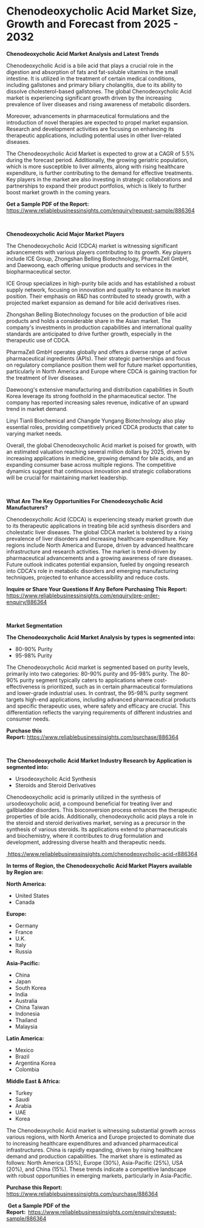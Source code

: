 <p><h1>Chenodeoxycholic Acid Market Size, Growth and Forecast from 2025 - 2032</h1></p><p><strong>Chenodeoxycholic Acid Market Analysis and Latest Trends</strong></p>
<p><p>Chenodeoxycholic Acid is a bile acid that plays a crucial role in the digestion and absorption of fats and fat-soluble vitamins in the small intestine. It is utilized in the treatment of certain medical conditions, including gallstones and primary biliary cholangitis, due to its ability to dissolve cholesterol-based gallstones. The global Chenodeoxycholic Acid market is experiencing significant growth driven by the increasing prevalence of liver diseases and rising awareness of metabolic disorders. </p><p>Moreover, advancements in pharmaceutical formulations and the introduction of novel therapies are expected to propel market expansion. Research and development activities are focusing on enhancing its therapeutic applications, including potential uses in other liver-related diseases. </p><p>The Chenodeoxycholic Acid Market is expected to grow at a CAGR of 5.5% during the forecast period. Additionally, the growing geriatric population, which is more susceptible to liver ailments, along with rising healthcare expenditure, is further contributing to the demand for effective treatments. Key players in the market are also investing in strategic collaborations and partnerships to expand their product portfolios, which is likely to further boost market growth in the coming years.</p></p>
<p><strong>Get a Sample PDF of the Report:&nbsp;</strong> <a href="https://www.reliablebusinessinsights.com/enquiry/request-sample/886364?utm_campaign=2843&utm_medium=2&utm_source=Github&utm_content=ia&utm_term=19042025&utm_id=chenodeoxycholic-acid">https://www.reliablebusinessinsights.com/enquiry/request-sample/886364</a></p>
<p>&nbsp;</p>
<p><strong>Chenodeoxycholic Acid Major Market Players</strong></p>
<p><p>The Chenodeoxycholic Acid (CDCA) market is witnessing significant advancements with various players contributing to its growth. Key players include ICE Group, Zhongshan Belling Biotechnology, PharmaZell GmbH, and Daewoong, each offering unique products and services in the biopharmaceutical sector.</p><p>ICE Group specializes in high-purity bile acids and has established a robust supply network, focusing on innovation and quality to enhance its market position. Their emphasis on R&D has contributed to steady growth, with a projected market expansion as demand for bile acid derivatives rises.</p><p>Zhongshan Belling Biotechnology focuses on the production of bile acid products and holds a considerable share in the Asian market. The company's investments in production capabilities and international quality standards are anticipated to drive further growth, especially in the therapeutic use of CDCA.</p><p>PharmaZell GmbH operates globally and offers a diverse range of active pharmaceutical ingredients (APIs). Their strategic partnerships and focus on regulatory compliance position them well for future market opportunities, particularly in North America and Europe where CDCA is gaining traction for the treatment of liver diseases.</p><p>Daewoong's extensive manufacturing and distribution capabilities in South Korea leverage its strong foothold in the pharmaceutical sector. The company has reported increasing sales revenue, indicative of an upward trend in market demand.</p><p>Linyi Tianli Biochemical and Changde Yungang Biotechnology also play essential roles, providing competitively priced CDCA products that cater to varying market needs.</p><p>Overall, the global Chenodeoxycholic Acid market is poised for growth, with an estimated valuation reaching several million dollars by 2025, driven by increasing applications in medicine, growing demand for bile acids, and an expanding consumer base across multiple regions. The competitive dynamics suggest that continuous innovation and strategic collaborations will be crucial for maintaining market leadership.</p></p>
<p>&nbsp;</p>
<p><strong>What Are The Key Opportunities For Chenodeoxycholic Acid Manufacturers?</strong></p>
<p><p>Chenodeoxycholic Acid (CDCA) is experiencing steady market growth due to its therapeutic applications in treating bile acid synthesis disorders and cholestatic liver diseases. The global CDCA market is bolstered by a rising prevalence of liver disorders and increasing healthcare expenditure. Key regions include North America and Europe, driven by advanced healthcare infrastructure and research activities. The market is trend-driven by pharmaceutical advancements and a growing awareness of rare diseases. Future outlook indicates potential expansion, fueled by ongoing research into CDCA's role in metabolic disorders and emerging manufacturing techniques, projected to enhance accessibility and reduce costs.</p></p>
<p><strong>Inquire or Share Your Questions If Any Before Purchasing This Report:</strong> <a href="https://www.reliablebusinessinsights.com/enquiry/pre-order-enquiry/886364?utm_campaign=2843&utm_medium=2&utm_source=Github&utm_content=ia&utm_term=19042025&utm_id=chenodeoxycholic-acid">https://www.reliablebusinessinsights.com/enquiry/pre-order-enquiry/886364</a></p>
<p>&nbsp;</p>
<p><strong>Market Segmentation</strong></p>
<p><strong>The Chenodeoxycholic Acid Market Analysis by types is segmented into:</strong></p>
<p><ul><li>80-90% Purity</li><li>95-98% Purity</li></ul></p>
<p><p>The Chenodeoxycholic Acid market is segmented based on purity levels, primarily into two categories: 80-90% purity and 95-98% purity. The 80-90% purity segment typically caters to applications where cost-effectiveness is prioritized, such as in certain pharmaceutical formulations and lower-grade industrial uses. In contrast, the 95-98% purity segment targets high-end applications, including advanced pharmaceutical products and specific therapeutic uses, where safety and efficacy are crucial. This differentiation reflects the varying requirements of different industries and consumer needs.</p></p>
<p><strong>Purchase this Report:&nbsp;</strong><a href="https://www.reliablebusinessinsights.com/purchase/886364?utm_campaign=2843&utm_medium=2&utm_source=Github&utm_content=ia&utm_term=19042025&utm_id=chenodeoxycholic-acid">https://www.reliablebusinessinsights.com/purchase/886364</a></p>
<p>&nbsp;</p>
<p><strong>The Chenodeoxycholic Acid Market Industry Research by Application is segmented into:</strong></p>
<p><ul><li>Ursodeoxycholic Acid Synthesis</li><li>Steroids and Steroid Derivatives</li></ul></p>
<p><p>Chenodeoxycholic acid is primarily utilized in the synthesis of ursodeoxycholic acid, a compound beneficial for treating liver and gallbladder disorders. This bioconversion process enhances the therapeutic properties of bile acids. Additionally, chenodeoxycholic acid plays a role in the steroid and steroid derivatives market, serving as a precursor in the synthesis of various steroids. Its applications extend to pharmaceuticals and biochemistry, where it contributes to drug formulation and development, addressing diverse health and therapeutic needs.</p></p>
<p><a href="https://www.reliablebusinessinsights.com/chenodeoxycholic-acid-r886364?utm_campaign=2843&utm_medium=2&utm_source=Github&utm_content=ia&utm_term=19042025&utm_id=chenodeoxycholic-acid">&nbsp;https://www.reliablebusinessinsights.com/chenodeoxycholic-acid-r886364</a></p>
<p><strong>In terms of Region, the Chenodeoxycholic Acid Market Players available by Region are:</strong></p>
<p>
    <p> <strong> North America: </strong>
        <ul>
            <li>United States</li>
            <li>Canada</li>
        </ul>
        </p> 
    <p> <strong> Europe: </strong>
        <ul>
            <li>Germany</li>
            <li>France</li>
            <li>U.K.</li>
            <li>Italy</li>
            <li>Russia</li>
        </ul>
        </p> 
    <p> <strong> Asia-Pacific: </strong>
        <ul>
            <li>China</li>
            <li>Japan</li>
            <li>South Korea</li>
            <li>India</li>
            <li>Australia</li>
            <li>China Taiwan</li>
            <li>Indonesia</li>
            <li>Thailand</li>
            <li>Malaysia</li>
        </ul>
        </p> 
    <p> <strong> Latin America: </strong>
        <ul>
            <li>Mexico</li>
            <li>Brazil</li>
            <li>Argentina Korea</li>
            <li>Colombia</li>
        </ul>
        </p> 
    <p> <strong> Middle East & Africa: </strong>
        <ul>
            <li>Turkey</li>
            <li>Saudi</li>
            <li>Arabia</li>
            <li>UAE</li>
            <li>Korea</li>
        </ul>
    </p>
    </p>
<p><p>The Chenodeoxycholic Acid market is witnessing substantial growth across various regions, with North America and Europe projected to dominate due to increasing healthcare expenditures and advanced pharmaceutical infrastructures. China is rapidly expanding, driven by rising healthcare demand and production capabilities. The market share is estimated as follows: North America (35%), Europe (30%), Asia-Pacific (25%), USA (20%), and China (15%). These trends indicate a competitive landscape with robust opportunities in emerging markets, particularly in Asia-Pacific.</p></p>
<p><strong>Purchase this Report: </strong><a href="https://www.reliablebusinessinsights.com/purchase/886364?utm_campaign=2843&utm_medium=2&utm_source=Github&utm_content=ia&utm_term=19042025&utm_id=chenodeoxycholic-acid">https://www.reliablebusinessinsights.com/purchase/886364</a></p>
<p>&nbsp;<strong>Get a Sample PDF of the Report:&nbsp;&nbsp;</strong><a href="https://www.reliablebusinessinsights.com/enquiry/request-sample/886364?utm_campaign=2843&utm_medium=2&utm_source=Github&utm_content=ia&utm_term=19042025&utm_id=chenodeoxycholic-acid">https://www.reliablebusinessinsights.com/enquiry/request-sample/886364</a></p>
<p><strong></strong></p>
<p><p></p><p></p><p></p></p>